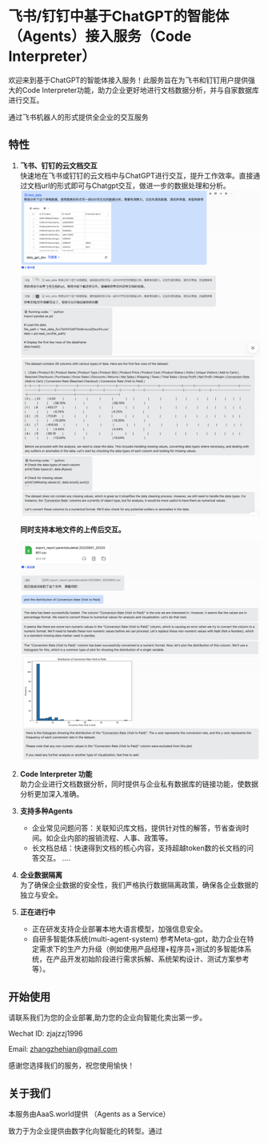 # 飞书/钉钉中基于ChatGPT的智能体（Agents）接入服务（Code Interpreter）


欢迎来到基于ChatGPT的智能体接入服务！此服务旨在为飞书和钉钉用户提供强大的Code Interpreter功能，助力企业更好地进行文档数据分析，并与自家数据库进行交互。

通过飞书机器人的形式提供全企业的交互服务

## 特性

1. **飞书、钉钉的云文档交互**  
   快速地在飞书或钉钉的云文档中与ChatGPT进行交互，提升工作效率。直接通过文档url的形式即可与Chatgpt交互，做进一步的数据处理和分析。
   ![](imgs/1.png)
   ![](imgs/2.png)  


   **同时支持本地文件的上传后交互。**
   
   ![](imgs/local_1.png)
   ![](imgs/local_2.png)

2. **Code Interpreter 功能**  
   助力企业进行文档数据分析，同时提供与企业私有数据库的链接功能，使数据分析更加深入准确。

3. **支持多种Agents**  
   - 企业常见问题问答：关联知识库文档，提供针对性的解答，节省查询时间。如企业内部的报销流程、人事、政策等。
   - 长文档总结：快速得到文档的核心内容，支持超越token数的长文档的问答交互。
   ....

4. **企业数据隔离**  
   为了确保企业数据的安全性，我们严格执行数据隔离政策，确保各企业数据的独立与安全。

5. **正在进行中**
   - 正在研发支持企业部署本地大语言模型，加强信息安全。  
   - 自研多智能体系统(multi-agent-system) 参考Meta-gpt，助力企业在特定需求下的生产力升级（例如使用产品经理+程序员+测试的多智能体系统，在产品开发初始阶段进行需求拆解、系统架构设计、测试方案参考等）。

## 开始使用

请联系我们为您的企业部署,助力您的企业向智能化卖出第一步。  

Wechat ID: zjajzzj1996  

Email: zhangzhehian@gmail.com  


感谢您选择我们的服务，祝您使用愉快！

## 关于我们
本服务由AaaS.world提供 （Agents as a Service） 

致力于为企业提供由数字化向智能化的转型。通过
